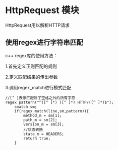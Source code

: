 # HttpRequest 模块
HttpRequest用以解析HTTP请求
## 使用regex进行字符串匹配
c++ regex库的使用方法：

1.首先定义正则匹配的规则

2.定义匹配结果的传出参数 

3.调用regex_match进行模式匹配 

```
//[^ ]表示匹配除了空格之外的所有字符
regex pattern("^([^ ]*) ([^ ]*) HTTP/([^ ]*)$");
    smatch sm;
    if(regex_match(line,sm,pattern)){
        method_m = sm[1];
        path_m = sm[2];
        version_m = sm[3];
        //状态转换
        state_m = HEADERS;
        return true;
    }

```
